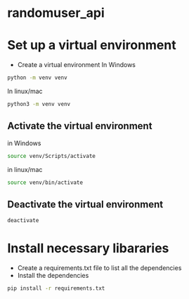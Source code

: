 # randomuser_api


# Set up a virtual environment

-  Create a virtual environment
In Windows
```bash
python -m venv venv
```
In linux/mac
```bash
python3 -m venv venv
```

## Activate the virtual environment

in Windows
```bash
source venv/Scripts/activate
```
in linux/mac
```bash
source venv/bin/activate
```
## Deactivate the virtual environment

```
deactivate
```

# Install necessary libararies

- Create a requirements.txt file to list all the dependencies
- Install the dependencies

```bash
pip install -r requirements.txt
```